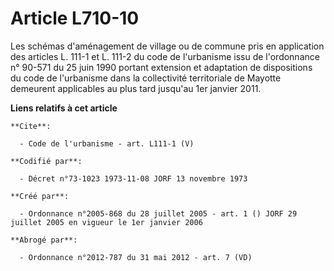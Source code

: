 # Article L710-10

Les schémas d'aménagement de village ou de commune pris en application des articles L. 111-1 et L. 111-2 du code de
l'urbanisme issu de l'ordonnance n° 90-571 du 25 juin 1990 portant extension et adaptation de dispositions du code de
l'urbanisme dans la collectivité territoriale de Mayotte demeurent applicables au plus tard jusqu'au 1er janvier 2011.

**Liens relatifs à cet article**

	**Cite**:

	  - Code de l'urbanisme - art. L111-1 (V)

	**Codifié par**:

	  - Décret n°73-1023 1973-11-08 JORF 13 novembre 1973

	**Créé par**:

	  - Ordonnance n°2005-868 du 28 juillet 2005 - art. 1 () JORF 29 juillet 2005 en vigueur le 1er janvier 2006

	**Abrogé par**:

	  - Ordonnance n°2012-787 du 31 mai 2012 - art. 7 (VD)
